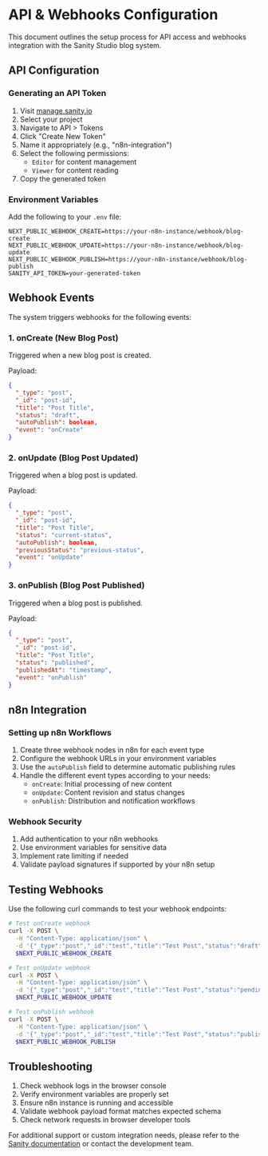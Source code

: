 # API & Webhooks Configuration

This document outlines the setup process for API access and webhooks integration with the Sanity Studio blog system.

## API Configuration

### Generating an API Token

1. Visit [manage.sanity.io](https://manage.sanity.io)
2. Select your project
3. Navigate to API > Tokens
4. Click "Create New Token"
5. Name it appropriately (e.g., "n8n-integration")
6. Select the following permissions:
   - `Editor` for content management
   - `Viewer` for content reading
7. Copy the generated token

### Environment Variables

Add the following to your `.env` file:

```env
NEXT_PUBLIC_WEBHOOK_CREATE=https://your-n8n-instance/webhook/blog-create
NEXT_PUBLIC_WEBHOOK_UPDATE=https://your-n8n-instance/webhook/blog-update
NEXT_PUBLIC_WEBHOOK_PUBLISH=https://your-n8n-instance/webhook/blog-publish
SANITY_API_TOKEN=your-generated-token
```

## Webhook Events

The system triggers webhooks for the following events:

### 1. onCreate (New Blog Post)
Triggered when a new blog post is created.

Payload:
```json
{
  "_type": "post",
  "_id": "post-id",
  "title": "Post Title",
  "status": "draft",
  "autoPublish": boolean,
  "event": "onCreate"
}
```

### 2. onUpdate (Blog Post Updated)
Triggered when a blog post is updated.

Payload:
```json
{
  "_type": "post",
  "_id": "post-id",
  "title": "Post Title",
  "status": "current-status",
  "autoPublish": boolean,
  "previousStatus": "previous-status",
  "event": "onUpdate"
}
```

### 3. onPublish (Blog Post Published)
Triggered when a blog post is published.

Payload:
```json
{
  "_type": "post",
  "_id": "post-id",
  "title": "Post Title",
  "status": "published",
  "publishedAt": "timestamp",
  "event": "onPublish"
}
```

## n8n Integration

### Setting up n8n Workflows

1. Create three webhook nodes in n8n for each event type
2. Configure the webhook URLs in your environment variables
3. Use the `autoPublish` field to determine automatic publishing rules
4. Handle the different event types according to your needs:
   - `onCreate`: Initial processing of new content
   - `onUpdate`: Content revision and status changes
   - `onPublish`: Distribution and notification workflows

### Webhook Security

1. Add authentication to your n8n webhooks
2. Use environment variables for sensitive data
3. Implement rate limiting if needed
4. Validate payload signatures if supported by your n8n setup

## Testing Webhooks

Use the following curl commands to test your webhook endpoints:

```bash
# Test onCreate webhook
curl -X POST \
  -H "Content-Type: application/json" \
  -d '{"_type":"post","_id":"test","title":"Test Post","status":"draft","autoPublish":false,"event":"onCreate"}' \
  $NEXT_PUBLIC_WEBHOOK_CREATE

# Test onUpdate webhook
curl -X POST \
  -H "Content-Type: application/json" \
  -d '{"_type":"post","_id":"test","title":"Test Post","status":"pending_review","previousStatus":"draft","event":"onUpdate"}' \
  $NEXT_PUBLIC_WEBHOOK_UPDATE

# Test onPublish webhook
curl -X POST \
  -H "Content-Type: application/json" \
  -d '{"_type":"post","_id":"test","title":"Test Post","status":"published","publishedAt":"2024-02-19T12:00:00Z","event":"onPublish"}' \
  $NEXT_PUBLIC_WEBHOOK_PUBLISH
```

## Troubleshooting

1. Check webhook logs in the browser console
2. Verify environment variables are properly set
3. Ensure n8n instance is running and accessible
4. Validate webhook payload format matches expected schema
5. Check network requests in browser developer tools

For additional support or custom integration needs, please refer to the [Sanity documentation](https://www.sanity.io/docs) or contact the development team.
